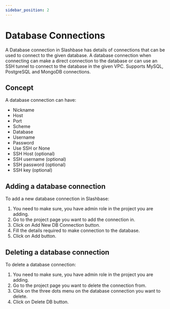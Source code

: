 ```yaml
---
sidebar_position: 2
---
```


# Database Connections

A Database connection in Slashbase has details of connections that can be used to connect to the given database. A database connection when connecting can make a direct connection to the database or can use an SSH tunnel to connect to the database in the given VPC. Supports MySQL, PostgreSQL and MongoDB connections.

## Concept 
A database connection can have:
- Nickname
- Host
- Port
- Scheme
- Database
- Username
- Password
- Use SSH or None
- SSH Host (optional)
- SSH username (optional)
- SSH password (optional)
- SSH key (optional)

## Adding a database connection 
To add a new database connection in Slashbase:
1. You need to make sure, you have admin role in the project you are adding.
2. Go to the project page you want to add the connection in.
3. Click on Add New DB Connection button.
4. Fill the details required to make connection to the database.
5. Click on Add button.

## Deleting a database connection
To delete a database connection:
1. You need to make sure, you have admin role in the project you are adding.
2. Go to the project page you want to delete the connection from.
3. Click on the three dots menu on the database connection you want to delete.
4. Click on Delete DB button.